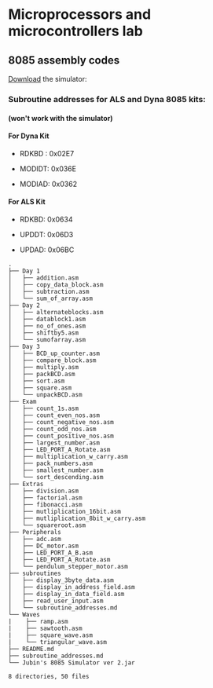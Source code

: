 # Microprocessors and microcontrollers lab
## 8085 assembly codes

[Download](https://github.com/axayjha/8085/raw/master/Jubin's%208085%20Simulator%20ver%202.jar) the simulator: 



### Subroutine addresses for ALS and Dyna 8085 kits:
#### (won't work with the simulator)


#### For Dyna Kit
* RDKBD : 0x02E7

* MODIDT: 0x036E

* MODIAD: 0x0362

#### For ALS Kit
* RDKBD: 0x0634

* UPDDT: 0x06D3

* UPDAD: 0x06BC

```
.
├── Day 1
│   ├── addition.asm
│   ├── copy_data_block.asm
│   ├── subtraction.asm
│   └── sum_of_array.asm
├── Day 2
│   ├── alternateblocks.asm
│   ├── datablock1.asm
│   ├── no_of_ones.asm
│   ├── shiftby5.asm
│   └── sumofarray.asm
├── Day 3
│   ├── BCD_up_counter.asm
│   ├── compare_block.asm
│   ├── multiply.asm
│   ├── packBCD.asm
│   ├── sort.asm
│   ├── square.asm
│   └── unpackBCD.asm
├── Exam
│   ├── count_1s.asm
│   ├── count_even_nos.asm
│   ├── count_negative_nos.asm
│   ├── count_odd_nos.asm
│   ├── count_positive_nos.asm
│   ├── largest_number.asm
│   ├── LED_PORT_A_Rotate.asm
│   ├── multiplication_w_carry.asm
│   ├── pack_numbers.asm
│   ├── smallest_number.asm
│   └── sort_descending.asm
├── Extras
│   ├── division.asm
│   ├── factorial.asm
│   ├── fibonacci.asm
│   ├── mutliplication_16bit.asm
│   ├── mutliplication_8bit_w_carry.asm
│   └── squareroot.asm
├── Peripherals
│   ├── adc.asm
│   ├── DC_motor.asm
│   ├── LED_PORT_A_B.asm
│   ├── LED_PORT_A_Rotate.asm
│   └── pendulum_stepper_motor.asm
├── subroutines
│   ├── display_3byte_data.asm
│   ├── display_in_address_field.asm
│   ├── display_in_data_field.asm
│   ├── read_user_input.asm
│   └── subroutine_addresses.md
└── Waves
|    ├── ramp.asm
|    ├── sawtooth.asm
|    ├── square_wave.asm
|    └── triangular_wave.asm
├── README.md
├── subroutine_addresses.md 
└── Jubin's 8085 Simulator ver 2.jar

8 directories, 50 files
```
